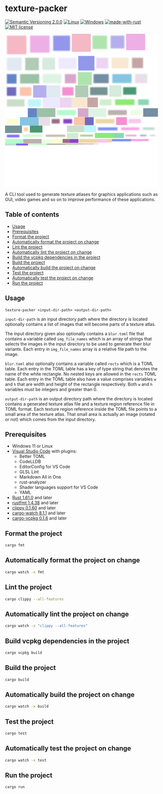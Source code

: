 # texture-packer
[![Semantic Versioning 2.0.0](https://img.shields.io/badge/semver-2.0.0-standard.svg)](https://semver.org/)
[![Linux](https://svgshare.com/i/Zhy.svg)](https://svgshare.com/i/Zhy.svg)
[![Windows](https://svgshare.com/i/ZhY.svg)](https://svgshare.com/i/ZhY.svg)
[![made-with-rust](https://img.shields.io/badge/Made%20with-Rust-1f425f.svg)](https://www.rust-lang.org/)
[![MIT license](https://img.shields.io/badge/License-MIT-blue.svg)](https://lbesson.mit-license.org/)

![Sample texture atlas](docs/atlas.png)

A CLI tool used to generate texture atlases for graphics applications such as GUI, video games and so on to improve performance of these applications.

## Table of contents
- [Usage](https://github.com/ii887522/texture-packer#usage)
- [Prerequisites](https://github.com/ii887522/texture-packer#prerequisites)
- [Format the project](https://github.com/ii887522/texture-packer#format-the-project)
- [Automatically format the project on change](https://github.com/ii887522/texture-packer#automatically-format-the-project-on-change)
- [Lint the project](https://github.com/ii887522/texture-packer#lint-the-project)
- [Automatically lint the project on change](https://github.com/ii887522/texture-packer#automatically-lint-the-project-on-change)
- [Build the vcpkg dependencies in the project](https://github.com/ii887522/texture-packer#build-the-vcpkg-dependencies-in-the-project)
- [Build the project](https://github.com/ii887522/texture-packer#build-the-project)
- [Automatically build the project on change](https://github.com/ii887522/texture-packer#automatically-build-the-project-on-change)
- [Test the project](https://github.com/ii887522/texture-packer#test-the-project)
- [Automatically test the project on change](https://github.com/ii887522/texture-packer#automatically-test-the-project-on-change)
- [Run the project](https://github.com/ii887522/texture-packer#run-the-project)

## Usage
```
texture-packer <input-dir-path> <output-dir-path>
```
`input-dir-path` is an input directory path where the directory is located optionally contains a list of images that will become parts of a texture atlas.

The input directory given also optionally contains a `blur.toml` file that contains a variable called `img_file_names` which is an array of strings that selects the images in the input directory to be used to generate their blur variants. Each entry in `img_file_names` array is a relative file path to the image.

`blur.toml` also optionally contains a variable called `rects` which is a TOML table. Each entry in the TOML table has a key of type string that denotes the name of the white rectangle. No nested keys are allowed in the `rects` TOML table. Each entry in the TOML table also have a value comprises variables `w` and `h` that are width and height of the rectangle respectively. Both `w` and `h` variables must be integers and greater than 0.

`output-dir-path` is an output directory path where the directory is located contains a generated texture atlas file and a texture region reference file in TOML format. Each texture region reference inside the TOML file points to a small area of the texture atlas. That small area is actually an image (rotated or not) which comes from the input directory.

## Prerequisites
- Windows 11 or Linux
- [Visual Studio Code](https://code.visualstudio.com/) with plugins:
  - Better TOML
  - CodeLLDB
  - EditorConfig for VS Code
  - GLSL Lint
  - Markdown All in One
  - rust-analyzer
  - Shader languages support for VS Code
  - YAML
- [Rust 1.61.0](https://www.rust-lang.org/) and later
- [rustfmt 1.4.38](https://github.com/rust-lang/rustfmt) and later
- [clippy 0.1.60](https://github.com/rust-lang/rust-clippy) and later
- [cargo-watch 8.1.1](https://github.com/watchexec/cargo-watch) and later
- [cargo-vcpkg 0.1.6](https://crates.io/crates/cargo-vcpkg) and later

## Format the project
```sh
cargo fmt
```

## Automatically format the project on change
```sh
cargo watch -x fmt
```

## Lint the project
```sh
cargo clippy --all-features
```

## Automatically lint the project on change
```sh
cargo watch -x "clippy --all-features"
```

## Build vcpkg dependencies in the project
```sh
cargo vcpkg build
```

## Build the project
```sh
cargo build
```

## Automatically build the project on change
```sh
cargo watch -x build
```

## Test the project
```sh
cargo test
```

## Automatically test the project on change
```sh
cargo watch -x test
```

## Run the project
```sh
cargo run
```
